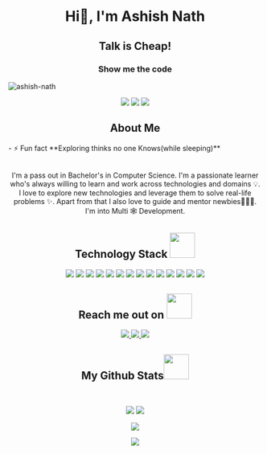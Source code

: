 

<h1 align="center">Hi👋</span>, I'm Ashish Nath</h1>
<h2 align="center">Talk is Cheap!</h2>
<h3 align="center">Show me the code</h3>

<p align="left"> <img src="https://komarev.com/ghpvc/?username=ashish-nath&label=Profile%20views&color=0e75b6&style=flat" alt="ashish-nath" /> </p>
<p align="center">
 
 <img src="https://badges.pufler.dev/visits/ashish-nath/ashish-nath"/> 
 <!-- <img src="https://badges.pufler.dev/years/ritik307"/> -->
 <img src="https://badges.pufler.dev/repos/ashish-nath"/>
 <img src="https://badges.pufler.dev/commits/monthly/ashish-nath" />

</p>

<h2 align="center">About Me</h2>
- ⚡ Fun fact **Exploring thinks no one Knows(while sleeping)** <br> <br>
 <p align="center">
  I'm a pass out in  Bachelor's in Computer Science. I'm a passionate learner who's always willing to    learn and work across technologies and domains 💡. I love to explore new technologies and leverage them to solve real-life problems ✨. Apart from that I also love to guide and mentor newbies👨🏻‍💻. I'm into Multi 🕸️ Development.
</p> 

<h2 align="center">Technology Stack <img src="https://github.com/ritik307/ritik307/blob/main/images/laptop.gif" width="50"></h2>

<p align="center">
 <img src="https://img.shields.io/badge/C-00599C?style=flat-square&logo=c&logoColor=white"/>
<img src="https://img.shields.io/badge/-java-E34A86?style=flat-square&logo=java"/>
<img src="https://img.shields.io/badge/-C++-00599C?style=flat-square&logo=c"/>
<img src="https://img.shields.io/badge/-HTML5-E34F26?style=flat-square&logo=html5&logoColor=white"/>
<img src="https://img.shields.io/badge/-CSS3-1572B6?style=flat-square&logo=css3"/>
<img src="https://img.shields.io/badge/-Bootstrap-563D7C?style=flat-square&logo=bootstrap"/>
<img src="https://img.shields.io/badge/-Heroku-430098?style=flat-square&logo=heroku"/>
<img src="https://img.shields.io/badge/-JavaScript-black?style=flat-square&logo=javascript"/>
<img src="https://img.shields.io/badge/-Nodejs-black?style=flat-square&logo=Node.js"/>
<img src="https://img.shields.io/badge/-React-black?style=flat-square&logo=react"/>
<img src="https://img.shields.io/badge/-MongoDB-black?style=flat-square&logo=mongodb"/>
<img src="https://img.shields.io/badge/-MySQL-black?style=flat-square&logo=mysql"/>
<img src="https://img.shields.io/badge/-Git-black?style=flat-square&logo=git"/>
<img src="https://img.shields.io/badge/-GitHub-black?style=flat-square&logo=github"/>
</p>

<h2 align="center">Reach me out on <img src="https://media0.giphy.com/media/jqNPzdTTxQfOgOqpO4/source.gif" width="50"></h2>

<p align="center">
<a href="mailto: ashishn401@gmail.com">
 <img src="https://img.shields.io/badge/-ashishnath2220-c14438?style=flat-square&logo=Gmail&logoColor=white&link=mailto:ashishnath2220@gmail.com"/>
</a>
<a href="https://linkedin.com/in/https://www.linkedin.com/in/nathashish/">
 <img src="https://img.shields.io/badge/-ashishnath-blue?style=flat-square&logo=Linkedin&logoColor=white&link=https://www.linkedin.com/in/ritik-rawal-698a18142/"/>
</a>
 <a href="https://instagram.com/@n.aashishh">
 <img src="https://img.shields.io/badge/-n.aashishh-orange?style=flat-square&logo=instagram&logoColor=white&link=https://https://instagram.com/@n.aashishh/"/>
</a>
</p>

<h2 align="center">
  My Github Stats<img src="https://media.giphy.com/media/VgCDAzcKvsR6OM0uWg/giphy.gif" width="50">
</h2>
 
<br>

<p align = "center">
  <img  src = "https://github-readme-stats.vercel.app/api?username=ashish-nath&show_icons=true&theme=radical&line_height=27">
  <img src = "https://github-readme-stats.vercel.app/api/top-langs/?username=ashish-nath&hide=html,css,java,shaderlab,kotlin,hlsl&theme=radical">
</p>

<p align = "center">
 <img  src="https://github-readme-streak-stats.herokuapp.com/?user=ashish-nath&show_icons=true&locale=en&layout=compact&theme=radical&line_height=0" />
</p> 

<p align = "center">
 <img src="https://activity-graph.herokuapp.com/graph?username=ashish-nath&theme=redical">
</p>

<!-- <h2>Currently Learning</h2>
- 🌱 Frameworks, Advance CSS, courses. <br>
- 🌱 AI/ML <br>
- 🌱 Advance C++ <br> --!>
